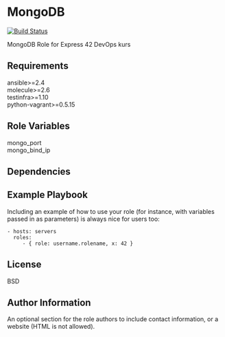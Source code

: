MongoDB
=========

[![Build Status](https://travis-ci.com/chudinanton/mongo-db.svg?branch=master)](https://travis-ci.com/chudinanton/mongo-db)


MongoDB Role for Express 42 DevOps kurs

Requirements
------------

ansible>=2.4</br>
molecule>=2.6</br>
testinfra>=1.10</br>
python-vagrant>=0.5.15</br>


Role Variables
--------------

mongo_port</br>
mongo_bind_ip</br>

Dependencies
------------

Example Playbook
----------------

Including an example of how to use your role (for instance, with variables passed in as parameters) is always nice for users too:

    - hosts: servers
      roles:
         - { role: username.rolename, x: 42 }

License
-------

BSD

Author Information
------------------

An optional section for the role authors to include contact information, or a website (HTML is not allowed).
